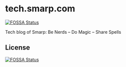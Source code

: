 # tech.smarp.com
[![FOSSA Status](https://app.fossa.io/api/projects/git%2Bgithub.com%2Ftruongsinh%2Ftech.smarp.com.svg?type=shield)](https://app.fossa.io/projects/git%2Bgithub.com%2Ftruongsinh%2Ftech.smarp.com?ref=badge_shield)

Tech blog of Smarp: Be Nerds – Do Magic – Share Spells


## License
[![FOSSA Status](https://app.fossa.io/api/projects/git%2Bgithub.com%2Ftruongsinh%2Ftech.smarp.com.svg?type=large)](https://app.fossa.io/projects/git%2Bgithub.com%2Ftruongsinh%2Ftech.smarp.com?ref=badge_large)